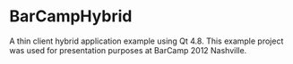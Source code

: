 BarCampHybrid
=============

A thin client hybrid application example using Qt 4.8. This example project was used for presentation purposes at BarCamp 2012 Nashville.